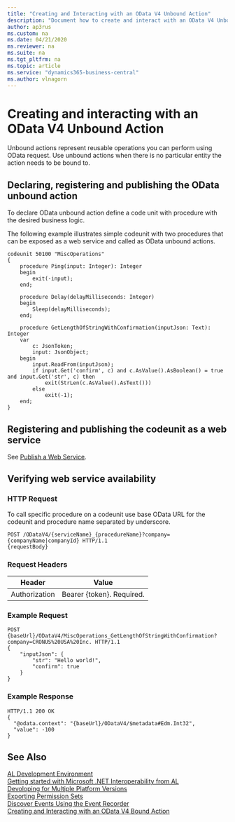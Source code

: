 ```yaml
---
title: "Creating and Interacting with an OData V4 Unbound Action"
description: "Document how to create and interact with an OData V4 Unbound Action in AL."
author: ap3rus
ms.custom: na
ms.date: 04/21/2020
ms.reviewer: na
ms.suite: na
ms.tgt_pltfrm: na
ms.topic: article
ms.service: "dynamics365-business-central"
ms.author: vlnagorn
---
```


# Creating and interacting with an OData V4 Unbound Action

Unbound actions represent reusable operations you can perform using OData request. Use unbound actions when there is no particular entity the action needs to be bound to.

## Declaring, registering and publishing the OData unbound action

To declare OData unbound action define a code unit with procedure with the desired business logic.

The following example illustrates simple codeunit with two procedures that can be exposed as a web service and called as OData unbound actions.

```
codeunit 50100 "MiscOperations"
{
    procedure Ping(input: Integer): Integer
    begin
        exit(-input);
    end;
 
    procedure Delay(delayMilliseconds: Integer)
    begin
        Sleep(delayMilliseconds);
    end;
 
    procedure GetLengthOfStringWithConfirmation(inputJson: Text): Integer
    var
        c: JsonToken;
        input: JsonObject;
    begin
        input.ReadFrom(inputJson);
        if input.Get('confirm', c) and c.AsValue().AsBoolean() = true and input.Get('str', c) then
            exit(StrLen(c.AsValue().AsText()))
        else
            exit(-1);
    end;
}
```

## Registering and publishing the codeunit as a web service

See [Publish a Web Service](/dynamics365/business-central/across-how-publish-web-service).

## Verifying web service availability

### HTTP Request

To call specific procedure on a codeunit use base OData URL for the codeunit and procedure name separated by underscore.

```
POST /ODataV4/{serviceName}_{procedureName}?company={companyName|companyId} HTTP/1.1
{requestBody}
```

### Request Headers

|Header|Value|
|---|---|
|Authorization|Bearer {token}. Required.|

### Example Request

```
POST {baseUrl}/ODataV4/MiscOperations_GetLengthOfStringWithConfirmation?company=CRONUS%20USA%20Inc. HTTP/1.1
{
    "inputJson": {
        "str": "Hello world!",
        "confirm": true
    }
}
```

### Example Response

```
HTTP/1.1 200 OK
{
  "@odata.context": "{baseUrl}/ODataV4/$metadata#Edm.Int32",
  "value": -100
}
```

## See Also
[AL Development Environment](devenv-reference-overview.md)  
[Getting started with Microsoft .NET Interoperability from AL](devenv-get-started-call-dotnet-from-al.md)  
[Devoloping for Multiple Platform Versions](devenv-developing-for-multiple-platform-versions.md)  
[Exporting Permission Sets](devenv-export-permission-sets.md)  
[Discover Events Using the Event Recorder](devenv-events-discoverability.md)  
[Creating and Interacting with an OData V4 Bound Action](devenv-creating-and-interacting-with-odatav4-bound-action.md)
